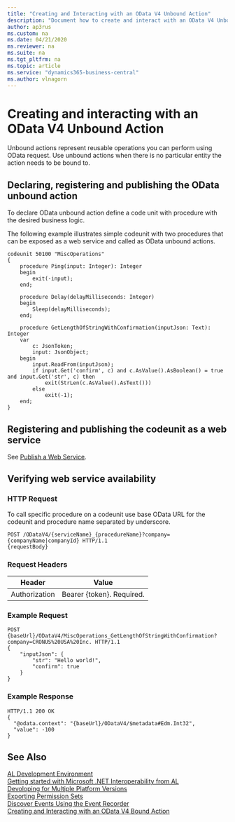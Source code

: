 ```yaml
---
title: "Creating and Interacting with an OData V4 Unbound Action"
description: "Document how to create and interact with an OData V4 Unbound Action in AL."
author: ap3rus
ms.custom: na
ms.date: 04/21/2020
ms.reviewer: na
ms.suite: na
ms.tgt_pltfrm: na
ms.topic: article
ms.service: "dynamics365-business-central"
ms.author: vlnagorn
---
```


# Creating and interacting with an OData V4 Unbound Action

Unbound actions represent reusable operations you can perform using OData request. Use unbound actions when there is no particular entity the action needs to be bound to.

## Declaring, registering and publishing the OData unbound action

To declare OData unbound action define a code unit with procedure with the desired business logic.

The following example illustrates simple codeunit with two procedures that can be exposed as a web service and called as OData unbound actions.

```
codeunit 50100 "MiscOperations"
{
    procedure Ping(input: Integer): Integer
    begin
        exit(-input);
    end;
 
    procedure Delay(delayMilliseconds: Integer)
    begin
        Sleep(delayMilliseconds);
    end;
 
    procedure GetLengthOfStringWithConfirmation(inputJson: Text): Integer
    var
        c: JsonToken;
        input: JsonObject;
    begin
        input.ReadFrom(inputJson);
        if input.Get('confirm', c) and c.AsValue().AsBoolean() = true and input.Get('str', c) then
            exit(StrLen(c.AsValue().AsText()))
        else
            exit(-1);
    end;
}
```

## Registering and publishing the codeunit as a web service

See [Publish a Web Service](/dynamics365/business-central/across-how-publish-web-service).

## Verifying web service availability

### HTTP Request

To call specific procedure on a codeunit use base OData URL for the codeunit and procedure name separated by underscore.

```
POST /ODataV4/{serviceName}_{procedureName}?company={companyName|companyId} HTTP/1.1
{requestBody}
```

### Request Headers

|Header|Value|
|---|---|
|Authorization|Bearer {token}. Required.|

### Example Request

```
POST {baseUrl}/ODataV4/MiscOperations_GetLengthOfStringWithConfirmation?company=CRONUS%20USA%20Inc. HTTP/1.1
{
    "inputJson": {
        "str": "Hello world!",
        "confirm": true
    }
}
```

### Example Response

```
HTTP/1.1 200 OK
{
  "@odata.context": "{baseUrl}/ODataV4/$metadata#Edm.Int32",
  "value": -100
}
```

## See Also
[AL Development Environment](devenv-reference-overview.md)  
[Getting started with Microsoft .NET Interoperability from AL](devenv-get-started-call-dotnet-from-al.md)  
[Devoloping for Multiple Platform Versions](devenv-developing-for-multiple-platform-versions.md)  
[Exporting Permission Sets](devenv-export-permission-sets.md)  
[Discover Events Using the Event Recorder](devenv-events-discoverability.md)  
[Creating and Interacting with an OData V4 Bound Action](devenv-creating-and-interacting-with-odatav4-bound-action.md)
